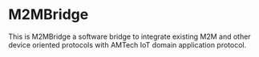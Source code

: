 M2MBridge
==============

This is M2MBridge a software bridge to integrate existing M2M and other device
oriented protocols with AMTech IoT domain application protocol.


